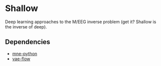 
Shallow
=======

Deep learning approaches to the M/EEG inverse problem (get it? Shallow is the
inverse of deep).


Dependencies
------------

- [mne-python](https://github.com/mne-tools/mne-python)
- [vae-flow](https://github.com/andymiller/vae-flow)

